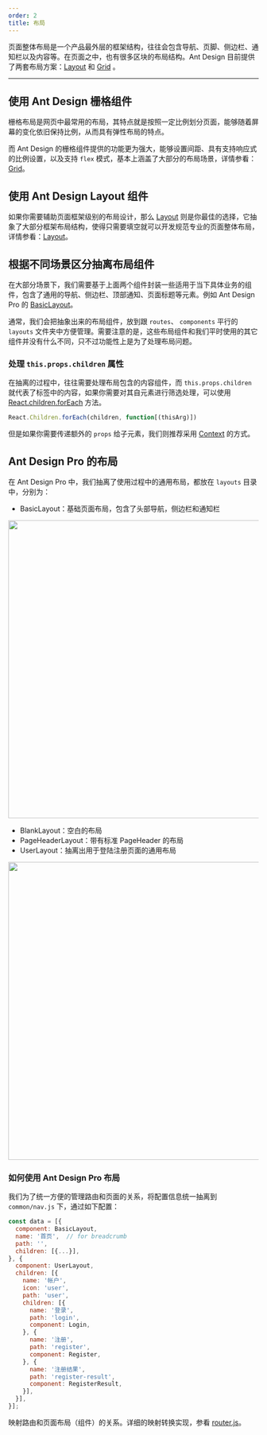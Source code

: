 ```yaml
---
order: 2
title: 布局
---
```


页面整体布局是一个产品最外层的框架结构，往往会包含导航、页脚、侧边栏、通知栏以及内容等。在页面之中，也有很多区块的布局结构。Ant Design 目前提供了两套布局方案：[Layout](https://ant.design/components/layout/) 和 [Grid](https://ant.design/components/grid/) 。

---

## 使用 Ant Design 栅格组件

栅格布局是网页中最常用的布局，其特点就是按照一定比例划分页面，能够随着屏幕的变化依旧保持比例，从而具有弹性布局的特点。

而 Ant Design 的栅格组件提供的功能更为强大，能够设置间距、具有支持响应式的比例设置，以及支持 `flex` 模式，基本上涵盖了大部分的布局场景，详情参看：[Grid](https://ant.design/components/grid/)。

## 使用 Ant Design Layout 组件

如果你需要辅助页面框架级别的布局设计，那么 [Layout](https://ant.design/components/layout/) 则是你最佳的选择，它抽象了大部分框架布局结构，使得只需要填空就可以开发规范专业的页面整体布局，详情参看：[Layout](https://ant.design/components/layout/)。

## 根据不同场景区分抽离布局组件

在大部分场景下，我们需要基于上面两个组件封装一些适用于当下具体业务的组件，包含了通用的导航、侧边栏、顶部通知、页面标题等元素。例如 Ant Design Pro 的 [BasicLayout](https://github.com/ant-design/test2/blob/master/src/layouts/BasicLayout.js)。

通常，我们会把抽象出来的布局组件，放到跟 `routes`、 `components` 平行的 `layouts` 文件夹中方便管理。需要注意的是，这些布局组件和我们平时使用的其它组件并没有什么不同，只不过功能性上是为了处理布局问题。

### 处理 `this.props.children` 属性

在抽离的过程中，往往需要处理布局包含的内容组件，而 `this.props.children` 就代表了标签中的内容，如果你需要对其自元素进行筛选处理，可以使用 [React.children.forEach](https://facebook.github.io/react/docs/react-api.html#react.children.map) 方法。

```jsx
React.Children.forEach(children, function[(thisArg)])
```

但是如果你需要传递额外的 `props` 给子元素，我们则推荐采用 [Context](https://facebook.github.io/react/docs/context.html) 的方式。

## Ant Design Pro 的布局

在 Ant Design Pro 中，我们抽离了使用过程中的通用布局，都放在 `layouts` 目录中，分别为：

- BasicLayout：基础页面布局，包含了头部导航，侧边栏和通知栏

<img src="https://gw.alipayobjects.com/zos/rmsportal/OmqkhYKhDFosRatrJgjx.png" width="600" />

- BlankLayout：空白的布局
- PageHeaderLayout：带有标准 PageHeader 的布局
- UserLayout：抽离出用于登陆注册页面的通用布局

<img src="https://gw.alipayobjects.com/zos/rmsportal/ddqzmJcpDCDIktgqWlox.png" width="600" />

### 如何使用 Ant Design Pro 布局

我们为了统一方便的管理路由和页面的关系，将配置信息统一抽离到 `common/nav.js` 下，通过如下配置：

```jsx
const data = [{
  component: BasicLayout,
  name: '首页',  // for breadcrumb
  path: '',
  children: [{...}],
}, {
  component: UserLayout,
  children: [{
    name: '帐户',
    icon: 'user',
    path: 'user',
    children: [{
      name: '登录',
      path: 'login',
      component: Login,
    }, {
      name: '注册',
      path: 'register',
      component: Register,
    }, {
      name: '注册结果',
      path: 'register-result',
      component: RegisterResult,
    }],
  }],
}];
```

映射路由和页面布局（组件）的关系。详细的映射转换实现，参看 [router.js](https://github.com/ant-design/test2/blob/master/src/router.js)。
